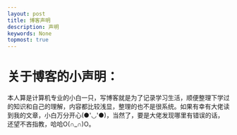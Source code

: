 ```yaml
---
layout: post
title: 博客声明
description: 声明
keywords: None
topmost: true
---
```


# 关于博客的小声明：

本人算是计算机专业的小白一只，写博客就是为了记录学习生活，顺便整理下学过的知识和自己的理解，内容都比较浅显，整理的也不是很系统。如果有幸有大佬读到我的文章，小白万分开心(●'◡'●)，当然了，要是大佬发现哪里有错误的话，还望不吝指教，哈哈O(∩_∩)O。



